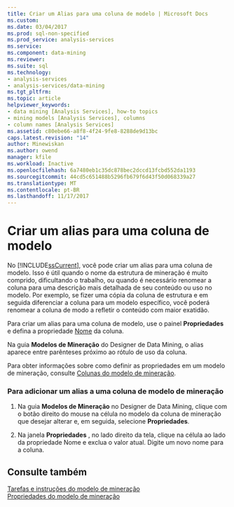 ```yaml
---
title: Criar um Alias para uma coluna de modelo | Microsoft Docs
ms.custom: 
ms.date: 03/04/2017
ms.prod: sql-non-specified
ms.prod_service: analysis-services
ms.service: 
ms.component: data-mining
ms.reviewer: 
ms.suite: sql
ms.technology:
- analysis-services
- analysis-services/data-mining
ms.tgt_pltfrm: 
ms.topic: article
helpviewer_keywords:
- data mining [Analysis Services], how-to topics
- mining models [Analysis Services], columns
- column names [Analysis Services]
ms.assetid: c80ebe66-a8f8-4f24-9fe8-8288de9d13bc
caps.latest.revision: "14"
author: Minewiskan
ms.author: owend
manager: kfile
ms.workload: Inactive
ms.openlocfilehash: 6a7480eb1c35dc878bec2dccd13fcbd552da1193
ms.sourcegitcommit: 44cd5c651488b5296fb679f6d43f50d068339a27
ms.translationtype: MT
ms.contentlocale: pt-BR
ms.lasthandoff: 11/17/2017
---
```

# <a name="create-an-alias-for-a-model-column"></a>Criar um alias para uma coluna de modelo
  No [!INCLUDE[ssCurrent](../../includes/sscurrent-md.md)], você pode criar um alias para uma coluna de modelo. Isso é útil quando o nome da estrutura de mineração é muito comprido, dificultando o trabalho, ou quando é necessário renomear a coluna para uma descrição mais detalhada de seu conteúdo ou uso no modelo. Por exemplo, se fizer uma cópia da coluna de estrutura e em seguida diferenciar a coluna para um modelo específico, você poderá renomear a coluna de modo a refletir o conteúdo com maior exatidão.  
  
 Para criar um alias para uma coluna de modelo, use o painel **Propriedades** e defina a propriedade [Nome](../../analysis-services/scripting/properties/name-element-assl.md) da coluna.  
  
 Na guia **Modelos de Mineração** do Designer de Data Mining, o alias aparece entre parênteses próximo ao rótulo de uso da coluna.  
  
 Para obter informações sobre como definir as propriedades em um modelo de mineração, consulte [Colunas do modelo de mineração](../../analysis-services/data-mining/mining-model-columns.md).  
  
### <a name="to-add-an-alias-to-a-mining-model-column"></a>Para adicionar um alias a uma coluna de modelo de mineração  
  
1.  Na guia **Modelos de Mineração** no Designer de Data Mining, clique com o botão direito do mouse na célula no modelo da coluna de mineração que desejar alterar e, em seguida, selecione **Propriedades**.  
  
2.  Na janela **Propriedades** , no lado direito da tela, clique na célula ao lado da propriedade Nome e exclua o valor atual. Digite um novo nome para a coluna.  
  
## <a name="see-also"></a>Consulte também  
 [Tarefas e instruções do modelo de mineração](../../analysis-services/data-mining/mining-model-tasks-and-how-tos.md)   
 [Propriedades do modelo de mineração](../../analysis-services/data-mining/mining-model-properties.md)  
  
  
